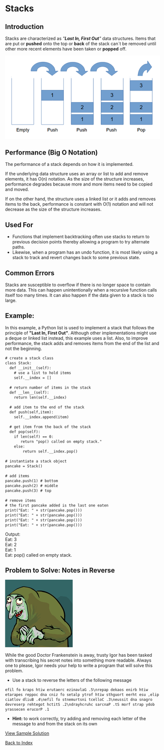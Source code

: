 # Stacks
## Introduction
Stacks are characterized as *"**Last In, First Out**"* data structures. Items that are put or **pushed** onto the top or **back** of the stack can´t be removed until other more recent elements have been taken or **popped** off.

![image](images/stack.png)

## Performance (Big O Notation)
The performance of a stack depends on how it is implemented. 

If the underlying data structure uses an array or list to add and remove elements, it has O(n) notation.  As the size of the structure increases, performance degrades because more and more items need to be copied and moved. 

If on the other hand, the structure uses a linked list or it adds and removes items to the back, performance is constant with O(1) notation and will not decrease as the size of the structure increases.

## Used For
+ Functions that implement backtracking often use stacks to return to previous decision points thereby allowing a program to try alternate paths. 
+ Likewise, when a program has an undo function, it is most likely using a stack to track and revert changes back to some previous state.

## Common Errors
Stacks are susceptible to overflow if there is no longer space to contain more data. This can happen unintentionally when a recursive function calls itself too many times. It can also happen if the data given to a stack is too large.

## Example: 
In this example, a Python list is used to implement a stack that follows the principle of **"Last In, First Out"**. Although other implementations might use a deque or linked list instead, this example uses a list. Also, to improve performance, the stack adds and removes items from the end of the list and not the beginning.

```
# create a stack class
class Stack:
  def __init__(self):
    # use a list to hold items
    self.__index = []

  # return number of items in the stack
  def __len__(self):
    return len(self.__index)

  # add item to the end of the stack
  def push(self,item):
    self.__index.append(item)

  # get item from the back of the stack
  def pop(self):
    if len(self) == 0:
       return "pop() called on empty stack."
    else:
        return self.__index.pop()

# instantiate a stack object
pancake = Stack()

# add items
pancake.push(1) # bottom
pancake.push(2) # middle
pancake.push(3) # top

# remove items
# the first pancake added is the last one eaten
print("Eat: " + str(pancake.pop()))
print("Eat: " + str(pancake.pop()))
print("Eat: " + str(pancake.pop()))
print("Eat: " + str(pancake.pop()))
```
Output:\
Eat: 3\
Eat: 2\
Eat: 1\
Eat: pop() called on empty stack.

## Problem to Solve: Notes in Reverse

![image](images/igor.png)

While the good Doctor Frankenstein is away, trusty Igor has been tasked with transcribing his secret notes into something more readable. Always one to please, Igor needs your help to write a program that will solve this problem.

+ Use a stack to reverse the letters of the following message

```
efil fo kraps htiw erutaerc ezinavlaG .5\nrepap dekaos enirb htiw etarapes reppoc dna cniz fo setalp ytrof htiw sthguort eerht esu ,elip ciatlov dliuB .4\nefil fo stnemurtsni tcelloC .3\neussit dna snagro devreserp rehtegot hctitS .2\ndrayhcruhc sarcnaP .tS morf strap ydob yrassecen erucorP .1
```
 
+ **Hint:** to work correctly, try adding and removing each letter of the message to and from the stack on its own

[View Sample Solution](stack_solution.py)

[Back to Index](0-welcome.md)